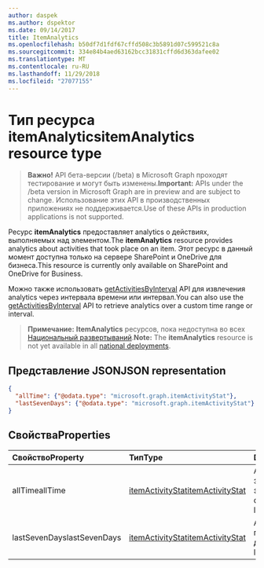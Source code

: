 ```yaml
---
author: daspek
ms.author: dspektor
ms.date: 09/14/2017
title: ItemAnalytics
ms.openlocfilehash: b50df7d1fdf67cffd508c3b5891d07c599521c8a
ms.sourcegitcommit: 334e84b4aed63162bcc31831cffd6d363dafee02
ms.translationtype: MT
ms.contentlocale: ru-RU
ms.lasthandoff: 11/29/2018
ms.locfileid: "27077155"
---
```

# <a name="itemanalytics-resource-type"></a><span data-ttu-id="36317-102">Тип ресурса itemAnalytics</span><span class="sxs-lookup"><span data-stu-id="36317-102">itemAnalytics resource type</span></span>

> <span data-ttu-id="36317-103">**Важно!** API бета-версии (/beta) в Microsoft Graph проходят тестирование и могут быть изменены.</span><span class="sxs-lookup"><span data-stu-id="36317-103">**Important:** APIs under the /beta version in Microsoft Graph are in preview and are subject to change.</span></span> <span data-ttu-id="36317-104">Использование этих API в производственных приложениях не поддерживается.</span><span class="sxs-lookup"><span data-stu-id="36317-104">Use of these APIs in production applications is not supported.</span></span>

<span data-ttu-id="36317-105">Ресурс **itemAnalytics** предоставляет analytics о действиях, выполняемых над элементом.</span><span class="sxs-lookup"><span data-stu-id="36317-105">The **itemAnalytics** resource provides analytics about activities that took place on an item.</span></span> <span data-ttu-id="36317-106">Этот ресурс в данный момент доступна только на сервере SharePoint и OneDrive для бизнеса.</span><span class="sxs-lookup"><span data-stu-id="36317-106">This resource is currently only available on SharePoint and OneDrive for Business.</span></span>

<span data-ttu-id="36317-107">Можно также использовать [getActivitiesByInterval][] API для извлечения analytics через интервала времени или интервал.</span><span class="sxs-lookup"><span data-stu-id="36317-107">You can also use the [getActivitiesByInterval][] API to retrieve analytics over a custom time range or interval.</span></span>

><span data-ttu-id="36317-108">**Примечание:** **ItemAnalytics** ресурсов, пока недоступна во всех [Национальный развертываний](/graph/deployments).</span><span class="sxs-lookup"><span data-stu-id="36317-108">**Note:** The **itemAnalytics** resource is not yet available in all [national deployments](/graph/deployments).</span></span>

## <a name="json-representation"></a><span data-ttu-id="36317-109">Представление JSON</span><span class="sxs-lookup"><span data-stu-id="36317-109">JSON representation</span></span>

<!-- {
  "blockType": "resource",
  "optionalProperties": [ ],
  "@type": "microsoft.graph.itemAnalytics",
  "@type.aka": "oneDrive.analytics"
}-->

```json
{
  "allTime": {"@odata.type": "microsoft.graph.itemActivityStat"},
  "lastSevenDays": {"@odata.type": "microsoft.graph.itemActivityStat"}
}
```

## <a name="properties"></a><span data-ttu-id="36317-110">Свойства</span><span class="sxs-lookup"><span data-stu-id="36317-110">Properties</span></span>

| <span data-ttu-id="36317-111">Свойство</span><span class="sxs-lookup"><span data-stu-id="36317-111">Property</span></span>      | <span data-ttu-id="36317-112">Тип</span><span class="sxs-lookup"><span data-stu-id="36317-112">Type</span></span>                 | <span data-ttu-id="36317-113">Description</span><span class="sxs-lookup"><span data-stu-id="36317-113">Description</span></span>
|:--------------|:---------------------|:--------------------------------------
| <span data-ttu-id="36317-114">allTime</span><span class="sxs-lookup"><span data-stu-id="36317-114">allTime</span></span>       | <span data-ttu-id="36317-115">[itemActivityStat][]</span><span class="sxs-lookup"><span data-stu-id="36317-115">[itemActivityStat][]</span></span> | <span data-ttu-id="36317-116">Аналитика по зависящая от элемента.</span><span class="sxs-lookup"><span data-stu-id="36317-116">Analytics over the the item's lifespan.</span></span>
| <span data-ttu-id="36317-117">lastSevenDays</span><span class="sxs-lookup"><span data-stu-id="36317-117">lastSevenDays</span></span> | <span data-ttu-id="36317-118">[itemActivityStat][]</span><span class="sxs-lookup"><span data-stu-id="36317-118">[itemActivityStat][]</span></span> | <span data-ttu-id="36317-119">Анализ для за последние семь дней.</span><span class="sxs-lookup"><span data-stu-id="36317-119">Analytics for the last seven days.</span></span>

[itemActivityStat]: itemactivitystat.md


[getActivitiesByInterval]: ../api/itemactivity-getbyinterval.md

<!-- {
  "type": "#page.annotation",
  "description": "The ItemAnalytics object provides analytics about activities that took place on an item.",
  "keywords": "activities,activity,action,analytics",
  "section": "documentation",
  "tocPath": "Resources/ItemAnalytics"
} -->
